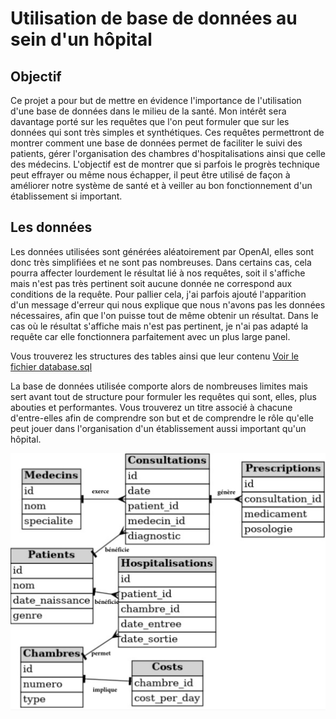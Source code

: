 # Utilisation de base de données au sein d'un hôpital

## Objectif
Ce projet a pour but de mettre en évidence l'importance de l'utilisation d'une base de données dans le milieu de la santé. Mon intérêt sera davantage porté sur les requêtes que l'on peut formuler que sur les données qui sont très simples et synthétiques. Ces requêtes permettront de montrer comment une base de données permet de faciliter le suivi des patients, gérer l'organisation des chambres d'hospitalisations ainsi que celle des médecins. L'objectif est de montrer que si parfois le progrès technique peut effrayer ou même nous échapper, il peut être utilisé de façon à améliorer notre système de santé et à veiller au bon fonctionnement d'un établissement si important.

## Les données
Les données utilisées sont générées aléatoirement par OpenAI, elles sont donc très simplifiées et ne sont pas nombreuses. Dans certains cas, cela pourra affecter lourdement le résultat lié à nos requêtes, soit il s'affiche mais n'est pas très pertinent soit aucune donnée ne correspond aux conditions de la requête. Pour pallier cela, j'ai parfois ajouté l'apparition d'un message d'erreur qui nous explique que nous n'avons pas les données nécessaires, afin que l'on puisse tout de même obtenir un résultat. Dans le cas où le résultat s'affiche mais n'est pas pertinent, je n'ai pas adapté la requête car elle fonctionnera parfaitement avec un plus large panel.

Vous trouverez les structures des tables ainsi que leur contenu [Voir le fichier database.sql](https://github.com/luciematt/SQL1/blob/main/database.sql)



La base de données utilisée comporte alors de nombreuses limites mais sert avant tout de structure pour formuler les requêtes qui sont, elles, plus abouties et performantes. Vous trouverez un titre associé à chacune d'entre-elles afin de comprendre son but et de comprendre le rôle qu'elle peut jouer dans l'organisation d'un établissement aussi important qu'un hôpital. 

![Diagramme ER](IMG_5428.jpeg)

